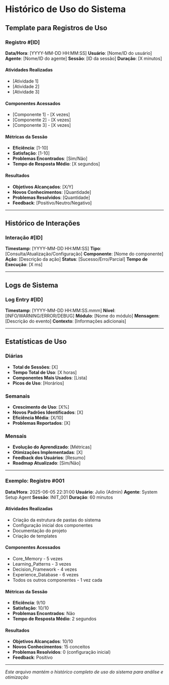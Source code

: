 # Histórico de Uso do Sistema

## Template para Registros de Uso

### Registro #[ID]
**Data/Hora**: [YYYY-MM-DD HH:MM:SS]
**Usuário**: [Nome/ID do usuário]
**Agente**: [Nome/ID do agente]
**Sessão**: [ID da sessão]
**Duração**: [X minutos]

#### Atividades Realizadas
- [Atividade 1]
- [Atividade 2]
- [Atividade 3]

#### Componentes Acessados
- [Componente 1] - [X vezes]
- [Componente 2] - [X vezes]
- [Componente 3] - [X vezes]

#### Métricas da Sessão
- **Eficiência**: [1-10]
- **Satisfação**: [1-10]
- **Problemas Encontrados**: [Sim/Não]
- **Tempo de Resposta Médio**: [X segundos]

#### Resultados
- **Objetivos Alcançados**: [X/Y]
- **Novos Conhecimentos**: [Quantidade]
- **Problemas Resolvidos**: [Quantidade]
- **Feedback**: [Positivo/Neutro/Negativo]

---

## Histórico de Interações

### Interação #[ID]
**Timestamp**: [YYYY-MM-DD HH:MM:SS]
**Tipo**: [Consulta/Atualização/Configuração]
**Componente**: [Nome do componente]
**Ação**: [Descrição da ação]
**Status**: [Sucesso/Erro/Parcial]
**Tempo de Execução**: [X ms]

---

## Logs de Sistema

### Log Entry #[ID]
**Timestamp**: [YYYY-MM-DD HH:MM:SS.mmm]
**Nível**: [INFO/WARNING/ERROR/DEBUG]
**Módulo**: [Nome do módulo]
**Mensagem**: [Descrição do evento]
**Contexto**: [Informações adicionais]

---

## Estatísticas de Uso

### Diárias
- **Total de Sessões**: [X]
- **Tempo Total de Uso**: [X horas]
- **Componentes Mais Usados**: [Lista]
- **Picos de Uso**: [Horários]

### Semanais
- **Crescimento de Uso**: [X%]
- **Novos Padrões Identificados**: [X]
- **Eficiência Média**: [X/10]
- **Problemas Reportados**: [X]

### Mensais
- **Evolução do Aprendizado**: [Métricas]
- **Otimizações Implementadas**: [X]
- **Feedback dos Usuários**: [Resumo]
- **Roadmap Atualizado**: [Sim/Não]

---

### Exemplo: Registro #001
**Data/Hora**: 2025-06-05 22:31:00
**Usuário**: Julio (Admin)
**Agente**: System Setup Agent
**Sessão**: INIT_001
**Duração**: 60 minutos

#### Atividades Realizadas
- Criação da estrutura de pastas do sistema
- Configuração inicial dos componentes
- Documentação do projeto
- Criação de templates

#### Componentes Acessados
- Core_Memory - 5 vezes
- Learning_Patterns - 3 vezes
- Decision_Framework - 4 vezes
- Experience_Database - 6 vezes
- Todos os outros componentes - 1 vez cada

#### Métricas da Sessão
- **Eficiência**: 9/10
- **Satisfação**: 10/10
- **Problemas Encontrados**: Não
- **Tempo de Resposta Médio**: 2 segundos

#### Resultados
- **Objetivos Alcançados**: 10/10
- **Novos Conhecimentos**: 15 conceitos
- **Problemas Resolvidos**: 0 (configuração inicial)
- **Feedback**: Positivo

---
*Este arquivo mantém o histórico completo de uso do sistema para análise e otimização*

